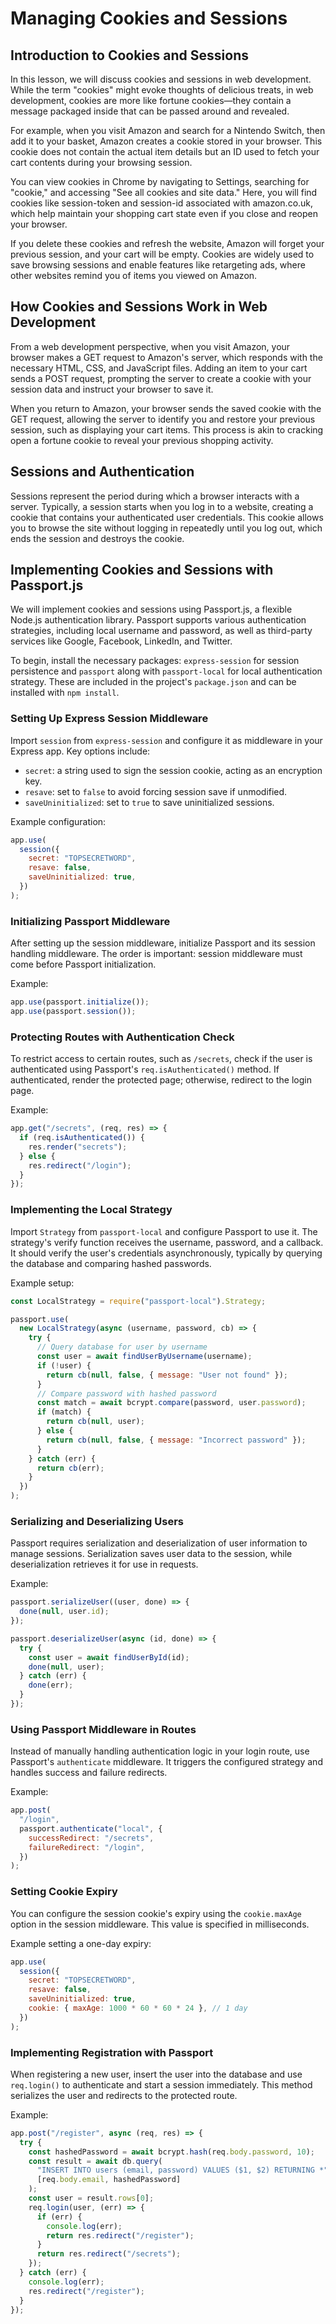 # Managing Cookies and Sessions

## Introduction to Cookies and Sessions

In this lesson, we will discuss cookies and sessions in web development. While the term "cookies" might evoke thoughts of delicious treats, in web development, cookies are more like fortune cookies—they contain a message packaged inside that can be passed around and revealed.

For example, when you visit Amazon and search for a Nintendo Switch, then add it to your basket, Amazon creates a cookie stored in your browser. This cookie does not contain the actual item details but an ID used to fetch your cart contents during your browsing session.

You can view cookies in Chrome by navigating to Settings, searching for "cookie," and accessing "See all cookies and site data." Here, you will find cookies like session-token and session-id associated with amazon.co.uk, which help maintain your shopping cart state even if you close and reopen your browser.

If you delete these cookies and refresh the website, Amazon will forget your previous session, and your cart will be empty. Cookies are widely used to save browsing sessions and enable features like retargeting ads, where other websites remind you of items you viewed on Amazon.

## How Cookies and Sessions Work in Web Development

From a web development perspective, when you visit Amazon, your browser makes a GET request to Amazon's server, which responds with the necessary HTML, CSS, and JavaScript files. Adding an item to your cart sends a POST request, prompting the server to create a cookie with your session data and instruct your browser to save it.

When you return to Amazon, your browser sends the saved cookie with the GET request, allowing the server to identify you and restore your previous session, such as displaying your cart items. This process is akin to cracking open a fortune cookie to reveal your previous shopping activity.

## Sessions and Authentication

Sessions represent the period during which a browser interacts with a server. Typically, a session starts when you log in to a website, creating a cookie that contains your authenticated user credentials. This cookie allows you to browse the site without logging in repeatedly until you log out, which ends the session and destroys the cookie.

## Implementing Cookies and Sessions with Passport.js

We will implement cookies and sessions using Passport.js, a flexible Node.js authentication library. Passport supports various authentication strategies, including local username and password, as well as third-party services like Google, Facebook, LinkedIn, and Twitter.

To begin, install the necessary packages: `express-session` for session persistence and `passport` along with `passport-local` for local authentication strategy. These are included in the project's `package.json` and can be installed with `npm install`.

### Setting Up Express Session Middleware

Import `session` from `express-session` and configure it as middleware in your Express app. Key options include:

- `secret`: a string used to sign the session cookie, acting as an encryption key.
- `resave`: set to `false` to avoid forcing session save if unmodified.
- `saveUninitialized`: set to `true` to save uninitialized sessions.

Example configuration:

```js
app.use(
  session({
    secret: "TOPSECRETWORD",
    resave: false,
    saveUninitialized: true,
  })
);
```

### Initializing Passport Middleware

After setting up the session middleware, initialize Passport and its session handling middleware. The order is important: session middleware must come before Passport initialization.

Example:

```js
app.use(passport.initialize());
app.use(passport.session());
```

### Protecting Routes with Authentication Check

To restrict access to certain routes, such as `/secrets`, check if the user is authenticated using Passport's `req.isAuthenticated()` method. If authenticated, render the protected page; otherwise, redirect to the login page.

Example:

```js
app.get("/secrets", (req, res) => {
  if (req.isAuthenticated()) {
    res.render("secrets");
  } else {
    res.redirect("/login");
  }
});
```

### Implementing the Local Strategy

Import `Strategy` from `passport-local` and configure Passport to use it. The strategy's verify function receives the username, password, and a callback. It should verify the user's credentials asynchronously, typically by querying the database and comparing hashed passwords.

Example setup:

```js
const LocalStrategy = require("passport-local").Strategy;

passport.use(
  new LocalStrategy(async (username, password, cb) => {
    try {
      // Query database for user by username
      const user = await findUserByUsername(username);
      if (!user) {
        return cb(null, false, { message: "User not found" });
      }
      // Compare password with hashed password
      const match = await bcrypt.compare(password, user.password);
      if (match) {
        return cb(null, user);
      } else {
        return cb(null, false, { message: "Incorrect password" });
      }
    } catch (err) {
      return cb(err);
    }
  })
);
```

### Serializing and Deserializing Users

Passport requires serialization and deserialization of user information to manage sessions. Serialization saves user data to the session, while deserialization retrieves it for use in requests.

Example:

```js
passport.serializeUser((user, done) => {
  done(null, user.id);
});

passport.deserializeUser(async (id, done) => {
  try {
    const user = await findUserById(id);
    done(null, user);
  } catch (err) {
    done(err);
  }
});
```

### Using Passport Middleware in Routes

Instead of manually handling authentication logic in your login route, use Passport's `authenticate` middleware. It triggers the configured strategy and handles success and failure redirects.

Example:

```js
app.post(
  "/login",
  passport.authenticate("local", {
    successRedirect: "/secrets",
    failureRedirect: "/login",
  })
);
```

### Setting Cookie Expiry

You can configure the session cookie's expiry using the `cookie.maxAge` option in the session middleware. This value is specified in milliseconds.

Example setting a one-day expiry:

```js
app.use(
  session({
    secret: "TOPSECRETWORD",
    resave: false,
    saveUninitialized: true,
    cookie: { maxAge: 1000 * 60 * 60 * 24 }, // 1 day
  })
);
```

### Implementing Registration with Passport

When registering a new user, insert the user into the database and use `req.login()` to authenticate and start a session immediately. This method serializes the user and redirects to the protected route.

Example:

```js
app.post("/register", async (req, res) => {
  try {
    const hashedPassword = await bcrypt.hash(req.body.password, 10);
    const result = await db.query(
      "INSERT INTO users (email, password) VALUES ($1, $2) RETURNING *",
      [req.body.email, hashedPassword]
    );
    const user = result.rows[0];
    req.login(user, (err) => {
      if (err) {
        console.log(err);
        return res.redirect("/register");
      }
      return res.redirect("/secrets");
    });
  } catch (err) {
    console.log(err);
    res.redirect("/register");
  }
});
```
